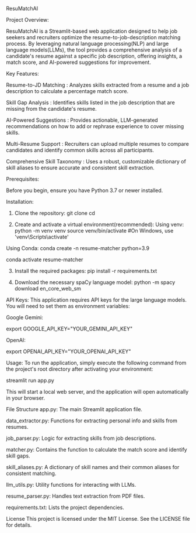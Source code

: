 ResuMatchAI

Project Overview:

ResuMatchAI is a Streamlit-based web application designed to help job seekers and recruiters optimize the resume-to-job-description matching process. By leveraging natural language processing(NLP) and large language models(LLMs), the tool provides a comprehensive analysis of a candidate's resume against a specific job description, offering insights, a match score, and AI-powered suggestions for improvement.

Key Features:

Resume-to-JD Matching : Analyzes skills extracted from a resume and a job description to calculate a percentage match score.

Skill Gap Analysis : Identifies skills listed in the job description that are missing from the candidate's resume.

AI-Powered Suggestions : Provides actionable, LLM-generated recommendations on how to add or rephrase experience to cover missing skills.

Multi-Resume Support : Recruiters can upload multiple resumes to compare candidates and identify common skills across all participants.

Comprehensive Skill Taxonomy : Uses a robust, customizable dictionary of skill aliases to ensure accurate and consistent skill extraction.

Prerequisites:

Before you begin, ensure you have Python 3.7 or newer installed.

Installation:
1. Clone the repository:
git clone <your-repository-url>
cd <your-repository-name>

2. Create and activate a virtual environment(recommended):
Using venv:
python -m venv venv
source venv/bin/activate  #On Windows, use 'venv\Scripts\activate'

Using Conda:
conda create -n resume-matcher python=3.9

conda activate resume-matcher

3. Install the required packages:
pip install -r requirements.txt

4. Download the necessary spaCy language model:
python -m spacy download en_core_web_sm

API Keys:
This application requires  API keys for the large language models. You will need to set them as environment variables:

Google Gemini:

export GOOGLE_API_KEY="YOUR_GEMINI_API_KEY"


OpenAI:

export OPENAI_API_KEY="YOUR_OPENAI_API_KEY"

Usage:
To run the application, simply execute the following command from the project's root directory after activating your environment:

streamlit run app.py


This will start a local web server, and the application will open automatically in your browser.

File Structure
app.py: The main Streamlit application file.

data_extractor.py: Functions for extracting personal info and skills from resumes.

job_parser.py: Logic for extracting skills from job descriptions.

matcher.py: Contains the function to calculate the match score and identify skill gaps.

skill_aliases.py: A dictionary of skill names and their common aliases for consistent matching.

llm_utils.py: Utility functions for interacting with LLMs.

resume_parser.py: Handles text extraction from PDF files.

requirements.txt: Lists the project dependencies.

License
This project is licensed under the MIT License. See the LICENSE file for details.
